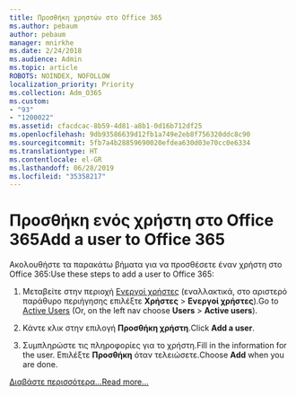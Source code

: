 ```yaml
---
title: Προσθήκη χρηστών στο Office 365
ms.author: pebaum
author: pebaum
manager: mnirkhe
ms.date: 2/24/2018
ms.audience: Admin
ms.topic: article
ROBOTS: NOINDEX, NOFOLLOW
localization_priority: Priority
ms.collection: Adm_O365
ms.custom:
- "93"
- "1200022"
ms.assetid: cfacdcac-8b59-4d81-a8b1-0d16b712df25
ms.openlocfilehash: 9db93586639d12fb1a749e2eb8f756320ddc8c90
ms.sourcegitcommit: 5fb7a4b28859690020efdea630d03e70cc0e6334
ms.translationtype: HT
ms.contentlocale: el-GR
ms.lasthandoff: 06/28/2019
ms.locfileid: "35358217"
---
```

# <a name="add-a-user-to-office-365"></a><span data-ttu-id="ccf05-102">Προσθήκη ενός χρήστη στο Office 365</span><span class="sxs-lookup"><span data-stu-id="ccf05-102">Add a user to Office 365</span></span>

<span data-ttu-id="ccf05-103">Ακολουθήστε τα παρακάτω βήματα για να προσθέσετε έναν χρήστη στο Office 365:</span><span class="sxs-lookup"><span data-stu-id="ccf05-103">Use these steps to add a user to Office 365:</span></span>
  
1. <span data-ttu-id="ccf05-104">Μεταβείτε στην περιοχή [Ενεργοί χρήστες](https://admin.microsoft.com/Adminportal/Home?source=applauncher#/users) (εναλλακτικά, στο αριστερό παράθυρο περιήγησης επιλέξτε **Χρήστες** \> **Ενεργοί χρήστες**).</span><span class="sxs-lookup"><span data-stu-id="ccf05-104">Go to [Active Users](https://admin.microsoft.com/Adminportal/Home?source=applauncher#/users) (Or, on the left nav choose **Users** \> **Active users**).</span></span>

2. <span data-ttu-id="ccf05-105">Κάντε κλικ στην επιλογή **Προσθήκη χρήστη**.</span><span class="sxs-lookup"><span data-stu-id="ccf05-105">Click **Add a user**.</span></span>

3. <span data-ttu-id="ccf05-106">Συμπληρώστε τις πληροφορίες για το χρήστη.</span><span class="sxs-lookup"><span data-stu-id="ccf05-106">Fill in the information for the user.</span></span> <span data-ttu-id="ccf05-107">Επιλέξτε **Προσθήκη** όταν τελειώσετε.</span><span class="sxs-lookup"><span data-stu-id="ccf05-107">Choose **Add** when you are done.</span></span>

[<span data-ttu-id="ccf05-108">Διαβάστε περισσότερα...</span><span class="sxs-lookup"><span data-stu-id="ccf05-108">Read more...</span></span>](https://support.office.com/article/1970f7d6-03b5-442f-b385-5880b9c256ec)
  